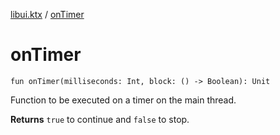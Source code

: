 [libui.ktx](index.md) / [onTimer](./on-timer.md)

# onTimer

`fun onTimer(milliseconds: Int, block: () -> Boolean): Unit`

Function to be executed on a timer on the main thread.

**Returns**
`true` to continue and `false` to stop.

